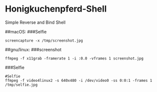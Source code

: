 # Honigkuchenpferd-Shell

Simple Reverse and Bind Shell 



##macOS:
###Selfie
```
screencapture -x /tmp/screenshot.jpg
```
##gnu/linux:
###screenshot
```
ffmpeg -f x11grab -framerate 1 -i :0.0 -vframes 1 screenshot.jpg
```
###Selfie
```
#Selfie
ffmpeg -f video4linux2 -s 640x480 -i /dev/video0 -ss 0:0:1 -frames 1 /tmp/selfie.jpg
```


